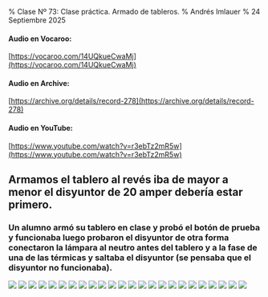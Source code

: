 % Clase Nº 73: Clase práctica. Armado de tableros.
% Andrés Imlauer
% 24 Septiembre 2025


#### Audio en Vocaroo: 

[https://vocaroo.com/14UQkueCwaMj](https://vocaroo.com/14UQkueCwaMj)

#### Audio en Archive: 

[https://archive.org/details/record-278](https://archive.org/details/record-278)

#### Audio en YouTube: 

[https://www.youtube.com/watch?v=r3ebTz2mR5w](https://www.youtube.com/watch?v=r3ebTz2mR5w)

## Armamos el tablero al revés iba de mayor a menor el disyuntor de 20 amper debería estar primero.

### Un alumno armó su tablero en clase y probó el botón de prueba y funcionaba luego probaron el disyuntor de otra forma conectaron la lámpara al neutro antes del tablero y a la fase de una de las térmicas y saltaba el disyuntor (se pensaba que el disyuntor no funcionaba).

![](https://blogger.googleusercontent.com/img/b/R29vZ2xl/AVvXsEiIu4b51JBk4_U76Zl6wPbqu90_GkIRSrTk9sUdJTbacEn1FzzP-0uh1ZJDJkWFYR5Sbhq-zRkVzGykxGoWRsfdI3W2HdBJkrW96w5H_6AuMwOwOMggBH7Q1qoZwa2ENdv8a8hTfZikBgXP0fZCmDpzBaFYB-fqi2CpI08ACertus5F_WDfw0rBiNRfvgg/s4160/IMG_20250929_184659344.jpg)
![](https://blogger.googleusercontent.com/img/b/R29vZ2xl/AVvXsEgBOQBR7wJzx6FlqCKcVhA4llr2QLYh1gSgfUHuAlNcIqFFcglIuzKAYL4Fq_It2BjD4BiDL0tZ8Xr8zgxqNPTt3o71WLFhyWhyoL-g_W7gxI4EVrImu7MWflbp1wjHXdyRkObR4Hb6pymGoeiz5vn675MI-m6D92ITVlTppiuQPzveyAUQM811OIBYtmA/s4160/IMG_20250929_190154568.jpg)
![](https://blogger.googleusercontent.com/img/b/R29vZ2xl/AVvXsEhY_Cawu0YYI41QtXGvOl01wfWMoy-0FtYsJPZxrzewZwq2r2kIJTcLwuK5R9_k3NPhzPMPtQllygkNxroI85ZNnIxKJ24DKmAuZ7YDU4oisoyUaFotBghopF4384ZxPEnFw0whjYCE6Uj7TTtOKbuH-s2sXOGWfYqhOjkfTAeK4A3KvyKddmYxqZUzesU/s4160/IMG_20250929_192140877.jpg)
![](https://blogger.googleusercontent.com/img/b/R29vZ2xl/AVvXsEi8t0TWiCr-EmAVyVnlIg1DF49NO05lD9sZ15ZI-Klaxo0VGIrLACnbZcRBhHNMK0VQtpHP80IHBCiSa4rgIl1Jd-7FanrQVuUr74SxSr50MfYGYp8H8r2FbZwDw6eVm9_R2_tKORTFGht3CH4PENPs0Pw8n10AajuZh77vPopxL207MLfNYfNg8qoa9_g/s4160/IMG_20250929_192220461_BURST000_COVER_TOP.jpg)
![](https://blogger.googleusercontent.com/img/b/R29vZ2xl/AVvXsEht9koLmGKjhC9AuP1TEzqFHA9oCOSKffdvKHcMpyiGjghidZeJG0YQ2YnhOjyjhrFSI9t3mg9eiYm35g3ia1LZEzZj0Bue12UUK-YHJ4Zgua1FRrKrlTvFVJabBk-Vfr5sJNlIeImMlL39-j4mXXeT7B_qYDf1TUmb78g81UTw2ueWZjCc3P_0-6y4Oik/s4160/IMG_20250929_192220461_BURST001.jpg)
![](https://blogger.googleusercontent.com/img/b/R29vZ2xl/AVvXsEjv_YsXuyfL9LvCN_OUe4ndTRseBUoBtQ_WuYY6m5YRMldYYMKMFcffCkrrbLkSgvXVZ6vosY9FHXACRBpSZL1xgg2m8jDF7Z0n9QkBpgwcP3r9UxzKCNmT5nkz2mpI0vicdaODjHPmiGvHYOMP5h2BDfA-0ivIdNKJmEwutvCriOlRBzGLCVUXKxf4bjU/s4160/IMG_20250929_192231473.jpg)
![](https://blogger.googleusercontent.com/img/b/R29vZ2xl/AVvXsEh8wNgOmyuJIiJGe-srD4cxgLsf7IS9O4icWtekaucloen7yJgzXFpxkm9_b34BSZvW7bS6Hj1_wcErk28Avw9_83Xcmzb8-pGxj5c8mTNhUN12ViiNAq-V5x4xfizPRYocb8422vsa6anjm5q94TWXZ_sxRf7C-w3pTvwmM-qtJgXZXlU-fXICnT3S-2o/s4160/IMG_20250929_192730471.jpg)
![](https://blogger.googleusercontent.com/img/b/R29vZ2xl/AVvXsEjhl1zTRf-ow91R1FFLC-ikpF0zhL84ii6ZAtdg8E51S_c8MkLACn0NsSkhDjzusv_a-KaYuWbg6qCp3t8J8_6HEwJ6O14DXNPD5mcrat4jVSOrPZn78_z-cgiV8i1Gyx6P41hkMHz07-OC-BLnqNX6CBaSsMV9HeQ6QifTz7FxVChBhjVl-jiCV2kJ2aQ/s4160/IMG_20250929_192815821.jpg)
![](https://blogger.googleusercontent.com/img/b/R29vZ2xl/AVvXsEj3HVdxR3tvA5CDRA1e1HbQlFmDDWXgia8yMJji-K7luXw4m8LmyG6UAhYeKkKGrBesHIx34vt6DDVxCD46DIhqWu3IGHgecUbTlpnPfa9zwwYr6JiasLIJDfUNiQezxb9m0BVfiApqG6U_rbawuY51ZfP-HSPhq3o8R_SVclJbrOdgpPnxVoH5VGpfH4U/s4160/IMG_20250929_192818255.jpg)
![](https://blogger.googleusercontent.com/img/b/R29vZ2xl/AVvXsEj7FbRXkj9J1NMHLtcrAynKaV0pGaPlP6X6UwBu6zrMWXch0Dzn4KcQMLHXmKrly7vf5e12T7zVDlWMflyscSlSDBm2HBz9jPsXtP3NM96yeUuPLIaDi74T3lzARVzUXbSMhoIs_0s4nTgBI_yb2ZKDWNrEHgv8yWNSq2e-Cb1SsG47q6xMzH-tYEDcPNA/s4160/IMG_20250929_193321112.jpg)
![](https://blogger.googleusercontent.com/img/b/R29vZ2xl/AVvXsEjEIGcK6l8eheXxJ4EAgvLJ7HQuosecTWaU196ezjdoRtdKmjANh5uryj8T8hHIRsN3JhoOf1ozlHMM4udZ3cLvBRP5-HhB2Fbsfpij47WRhtSXXTeXLGDeHTtO9CAtCveUYx7-HDY6WLFk-oiM4audbZGRgci8QcQS9lf-OaHl29n0sDENTnKzVil5cmg/s4160/IMG_20250929_193322089.jpg)
![](https://blogger.googleusercontent.com/img/b/R29vZ2xl/AVvXsEgo1lIDJFxzFGv1Tcju5U5Iqtcz_M_036xc8p5CGdG7DJ_yymi6aYqXkT8ABrjmNbZALorM4drwrzDYfq7si1ewE64CG1QJP4haBd3gvqu_-Qo1v3dcBmnNe2chgRl_ANRMVkkQj1cEccLLD4_FMxLBF4HDtKIZ1IrTQN6V-KKsEfaDUVVq0sKYUEr8_Og/s4160/IMG_20250929_193907491.jpg)
![](https://blogger.googleusercontent.com/img/b/R29vZ2xl/AVvXsEgoyJBEfZhphMDA0fHjeeOBe1HRWxhsWAYvR4keVK7C9lAglX-1N0u39TcYCaPoHbHqLsCxqegF-2ryxqf_88saI6YqzruuSLCH2WG0f8l123kvv2ZJU7bgUewPBEpAT2VEkC8ngOnHSYyX03HXmbRBzJGR5amdoB5Ig7JFsU4_FOfo8uuqzKjWY8HCn2w/s4160/IMG_20250929_194550882.jpg)
![](https://blogger.googleusercontent.com/img/b/R29vZ2xl/AVvXsEgYy960XcEyy_r-PJNj3JKMEWVoAh6i1-nkMRmsEnKnG9O8BtVX9f-DyAkwR7zMl-jVRtLl-OrjZHkvM4xy4v3N8-tX3mvvne0pFEPXAq9IrtZQFFKMyrCiZkK2y026txqqGpRLb4FX7jWRi1pu8eiN5aeLrP_9ER5ATM5MkmIsvJTDA1bhibKm8JqeIpU/s4160/IMG_20250929_195514255.jpg)
![](https://blogger.googleusercontent.com/img/b/R29vZ2xl/AVvXsEgdejvthE6TeKz8LxuptJqHxEOG4dewzvuQjQac8Cvn21Dx3TxIxeI0_owr4ELDr2xwOfzFqK2s9mqJc5V9MAHQmZu4m2VapfpbKbkwq7GjExcpt_FecN1JLBZlou0G4W0I1wcHqT6cmgXpsVXMisD_lPaavPY1kHP1sUzXLQdDbAxtue7BupWK18sn0Y8/s4160/IMG_20250929_200243802.jpg)
![](https://blogger.googleusercontent.com/img/b/R29vZ2xl/AVvXsEjuDGMnwrQ7slBBYFY6_HoEwto3xV-AhUVVPZ_qg4pq2r99s2-8oC-nfl1Jw0lvxJ7gg1jNS09ufjYX2zZl2DWriWLMWN1NT3j2nl-myo4tLg6ufewzTYHJ_JJ8sRNvmzi4IRlt9e2IgeF2dlJozZ0Sb7aswRq0fyKxHgAtdrzdpXPfPq0A2fNV4lmU-qw/s4160/IMG_20250929_201057415.jpg)
![](https://blogger.googleusercontent.com/img/b/R29vZ2xl/AVvXsEhSnoDNCQlQ5-8NZYN-VdE9RWY1DS7Ogl51Haj3oQmL7hiF8P7-R-oEvTE-oIwqBgmfhaE6g8MzXflAIRlkX43m5a65XEAYLcym3yw9Yzqys1PylOK_phEYCerZIoucIQGGNjXkaNr8fxAP2i06N0kLVaRg1MhcR0OFmIUoq6izbkir39rXcT8oIrDc5dA/s4160/IMG_20250929_201441534.jpg)
![](https://blogger.googleusercontent.com/img/b/R29vZ2xl/AVvXsEgqFCW4tCEIvlmoozKwf85r4LPYBchb_6oReA9zTtU7KCfj4LsdGABHUmsKfGRXD7WyKcsdFNLGw957iZrGMVxgbSb-mXcAUy5P4Vma6Wp-Iy1eqIjuurPSSl2UyhVUAHQAfGHGc4x0awCyAB_C4qXZW9elFZhNbbgqdkxHPqIEuefx9oJNhNXNoDCONFk/s4160/IMG_20250929_201502305.jpg)
![](https://blogger.googleusercontent.com/img/b/R29vZ2xl/AVvXsEi4RtQtT5LMwpUMfNTaxljpPBIJwkCGMRga9Aai9FSx-21GBJsYM2uLX7uJ0TzJlmCqBt03EIdxFBPPfgNgflnx4S8PqhUNWaTNRL59admg8G9mHN2FWbA4HGSDsY-g2dV-4pwLCYp4jzMZqvRlkmM1gpnMbG5YY5PSpj1qsPVwGri537WL2uYVu95MMMk/s4160/IMG_20250929_202318289.jpg)
![](https://blogger.googleusercontent.com/img/b/R29vZ2xl/AVvXsEh2vItIrr-wRB6ES3-UTYlRcXXaVerD8xOjIiqrNFRBmpfoFaNWvSAYHwso4MsC2pv59GAeVv9nhUi1xqK9gqMPwJZc08tumdeohu8zHnD2bmQyrMzY8LMjncIEMPMtq6OBNn7kcDXXnaxZhzOQgmDTSdMgLc-nBZ5Fo8wzwXrMZZLqVFzRpioBWZcb7qg/s4160/IMG_20250929_202547761.jpg)
![](https://blogger.googleusercontent.com/img/b/R29vZ2xl/AVvXsEhaPOF0uyJMTFs_gjb3bOTv3PWLMAcR-u-OfKs9hTZC1yxnoFTlPFG8iXDdApwX1W-Km4OWK5_ca75KAGnD-vi1jtkLCZUkp5KXul4_zeSx5NSWt257fAK7TaBfHAivQVSfH5mw55gMxzXffSEUAlHRbbGQrXl4m1WSFjRxiV_v4Om1KWfYmIOv7FuozX4/s4160/IMG_20250929_202623727.jpg)
![](https://blogger.googleusercontent.com/img/b/R29vZ2xl/AVvXsEjI4gs101I5Xojfw4rUOIv0yRZEtiRFUSsPGGlWKyrMdmMxYE2skKq1kOTwWjlz97xUGl7sFGFQ0fdwaV6DAMc09mM6s_29g8sG3NmyesFesetdP3J9q9ajWnxz5aCGAw6RPk26d2CyfEowui4LVpJjiJwe-gDsGcHvlN71CXxmnS_acNAVnGGWbZaX7og/s4160/IMG_20250929_202637707.jpg)
![](https://blogger.googleusercontent.com/img/b/R29vZ2xl/AVvXsEiLzm8-5f8FMTWFag7-qsK0loYsKgOunP5wXCv_CUyWSSU-0OQwnavw7LXtx0BVmTry09iXzaK5hNrma7oMK6F8OLavO8-xCIN4lXvrUQUby8uOJ3JFV_qxg1L_Qok_a0q2vuOFWoF9PZNKrWYGQaxooy1MHEZaZjhKw6gKK7HBm3YzzErStCQxFj2GCO0/s4160/IMG_20250929_202905633.jpg)
![](https://blogger.googleusercontent.com/img/b/R29vZ2xl/AVvXsEh35HYRR23S8awRcgrI88fl14_QLuZ0pALSm1R6PV0dYSvX7ThNffoRbbVcikuuAxJWxWg-H6pm40-rNDefj7h6YsLbahLmEsk2f0GenWH2DZFcT4FiQen191Fc-UzgnqR6qML_R37_ouAwJH7sK-q_XZamCT2iz5PVfVavwDbVTS8o2v1-l-68Q57OV5o/s4160/IMG_20250929_202911802.jpg)
